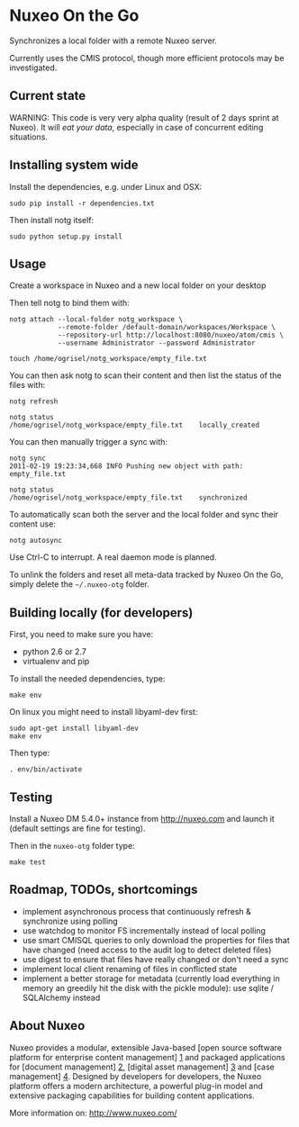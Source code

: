 # Nuxeo On the Go

Synchronizes a local folder with a remote Nuxeo server.

Currently uses the CMIS protocol, though more efficient protocols may be
investigated.


## Current state

WARNING: This code is very very alpha quality (result of 2 days sprint
at Nuxeo). It will *eat your data*, especially in case of concurrent
editing situations.


## Installing system wide

Install the dependencies, e.g. under Linux and OSX:

    sudo pip install -r dependencies.txt

Then install notg itself:

    sudo python setup.py install


## Usage

Create a workspace in Nuxeo and a new local folder on your desktop

Then tell notg to bind them with:

    notg attach --local-folder notg_workspace \
                --remote-folder /default-domain/workspaces/Workspace \
                --repository-url http://localhost:8080/nuxeo/atom/cmis \
                --username Administrator --password Administrator

    touch /home/ogrisel/notg_workspace/empty_file.txt

You can then ask notg to scan their content and then list the status of the
files with:

    notg refresh

    notg status
    /home/ogrisel/notg_workspace/empty_file.txt    locally_created

You can then manually trigger a sync with:

    notg sync
    2011-02-19 19:23:34,668 INFO Pushing new object with path: empty_file.txt

    notg status
    /home/ogrisel/notg_workspace/empty_file.txt    synchronized

To automatically scan both the server and the local folder and sync their
content use:

    notg autosync

Use Ctrl-C to interrupt. A real daemon mode is planned.

To unlink the folders and reset all meta-data tracked by Nuxeo On the Go,
simply delete the `~/.nuxeo-otg` folder.


## Building locally (for developers)

First, you need to make sure you have:

- python 2.6 or 2.7
- virtualenv and pip

To install the needed dependencies, type:

    make env

On linux you might need to install libyaml-dev first:

    sudo apt-get install libyaml-dev
    make env

Then type:

    . env/bin/activate


## Testing

Install a Nuxeo DM 5.4.0+ instance from http://nuxeo.com and launch it (default
settings are fine for testing).

Then in the `nuxeo-otg` folder type:

    make test


## Roadmap, TODOs, shortcomings

- implement asynchronous process that continuously refresh & synchronize using polling
- use watchdog to monitor FS incrementally instead of local polling
- use smart CMISQL queries to only download the properties for files that have
  changed (need access to the audit log to detect deleted files)
- use digest to ensure that files have really changed or don't need a sync
- implement local client renaming of files in conflicted state
- implement a better storage for metadata (currently load everything in memory
  an greedily hit the disk with the pickle module): use sqlite / SQLAlchemy
  instead


## About Nuxeo

Nuxeo provides a modular, extensible Java-based [open source software platform for enterprise content management] [1] and packaged applications for [document management] [2], [digital asset management] [3] and [case management] [4]. Designed by developers for developers, the Nuxeo platform offers a modern architecture, a powerful plug-in model and extensive packaging capabilities for building content applications.

[1]: http://www.nuxeo.com/en/products/ep
[2]: http://www.nuxeo.com/en/products/document-management
[3]: http://www.nuxeo.com/en/products/dam
[4]: http://www.nuxeo.com/en/products/case-management

More information on: <http://www.nuxeo.com/>
